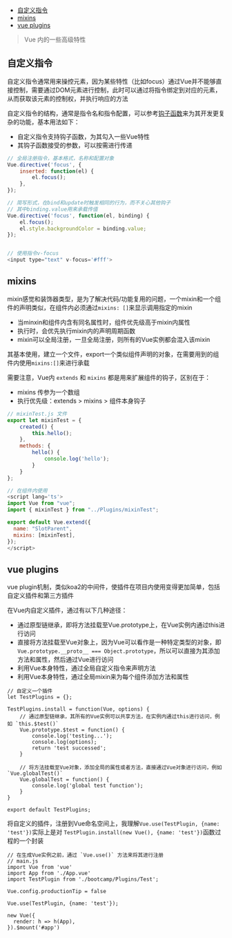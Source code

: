 <!-- MarkdownTOC -->

- [自定义指令](#%E8%87%AA%E5%AE%9A%E4%B9%89%E6%8C%87%E4%BB%A4)
- [mixins](#mixins)
- [vue plugins](#vue-plugins)

<!-- /MarkdownTOC -->

> Vue 内的一些高级特性


## 自定义指令

自定义指令通常用来操控元素，因为某些特性（比如focus）通过Vue并不能够直接控制，需要通过DOM元素进行控制，此时可以通过将指令绑定到对应的元素，从而获取该元素的控制权，并执行响应的方法

自定义指令的结构，通常是指令名和指令配置，可以参考[钩子函数](https://cn.vuejs.org/v2/guide/custom-directive.html#钩子函数)来为其开发更复杂的功能，基本用法如下：

- 自定义指令支持钩子函数，为其勾入一些Vue特性
- 其钩子函数接受的参数，可以按需进行传递

```js
// 全局注册指令，基本格式，名称和配置对象
Vue.directive('focus', {
    inserted: function(el) {
        el.focus();
    },
});

// 简写形式，在bind和update时触发相同的行为，而不关心其他钩子
// 其中binding.value用来承载传值
Vue.directive('focus', function(el, binding) {
	el.focus();
	el.style.backgroundColor = binding.value;
});


// 使用指令v-focus
<input type="text" v-focus='#fff'>
```

## mixins

mixin感觉和装饰器类型，是为了解决代码/功能复用的问题，一个mixin和一个组件的声明类似，在组件内必须通过`mixins: []`来显示调用指定的mixin

- 当minxin和组件内含有同名属性时，组件优先级高于mixin内属性
- 执行时，会优先执行mixin内的声明周期函数
- mixin可以全局注册，一旦全局注册，则所有的Vue实例都会混入该mixin

其基本使用，建立一个文件，export一个类似组件声明的对象，在需要用到的组件内使用`mixins:[]`来进行承载

需要注意，Vue内 `extends` 和 `mixins` 都是用来扩展组件的钩子，区别在于：

- mixins 传参为一个数组
- 执行优先级：extends > mixins > 组件本身钩子

```js
// mixinTest.js 文件
export let mixinTest = {
    created() {
        this.hello();
    },
    methods: {
        hello() {
            console.log('hello');
        }
    }
};

// 在组件内使用
<script lang='ts'>
import Vue from "vue";
import { mixinTest } from "../Plugins/mixinTest";

export default Vue.extend({
  name: "SlotParent",
  mixins: [mixinTest],
});
</script>
```


## vue plugins

vue plugin机制，类似koa2的中间件，使插件在项目内使用变得更加简单，包括自定义插件和第三方插件

在Vue内自定义插件，通过有以下几种途径：

- 通过原型链继承，即将方法挂载至Vue.prototype上，在Vue实例内通过this进行访问
- 直接将方法挂载至Vue对象上，因为Vue可以看作是一种特定类型的对象，即`Vue.prototype.__proto__ === Object.prototype`，所以可以直接为其添加方法和属性，然后通过Vue进行访问
- 利用Vue本身特性，通过全局自定义指令来声明方法
- 利用Vue本身特性，通过全局mixin来为每个组件添加方法和属性

```
// 自定义一个插件
let TestPlugins = {};

TestPlugins.install = function(Vue, options) {
	// 通过原型链继承，其所有的Vue实例可以共享方法，在实例内通过this进行访问，例如 `this.$test()`
    Vue.prototype.$test = function() {
        console.log('testing...');
        console.log(options);
        return 'test successed';
    }

    // 将方法挂载至Vue对象，添加全局的属性或者方法，直接通过Vue对象进行访问，例如 `Vue.globalTest()`
	Vue.globalTest = function() {
		console.log('global test function');
	}
}

export default TestPlugins;
```

将自定义的插件，注册到Vue命名空间上，我理解`Vue.use(TestPlugin, {name: 'test'})`实际上是对 `TestPlugin.install(new Vue(), {name: 'test'})`函数过程的一个封装

```
// 在生成Vue实例之前，通过 `Vue.use()` 方法来将其进行注册
// main.js
import Vue from 'vue'
import App from './App.vue'
import TestPlugin from './bootcamp/Plugins/Test';

Vue.config.productionTip = false

Vue.use(TestPlugin, {name: 'test'});

new Vue({
  render: h => h(App),
}).$mount('#app')
```
